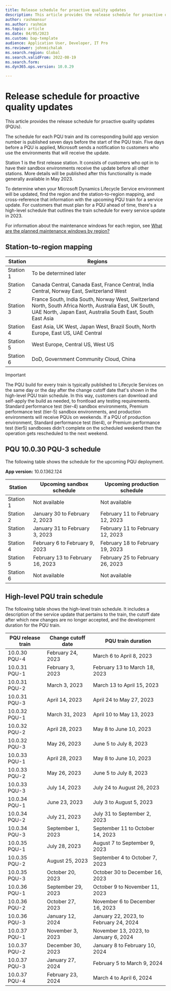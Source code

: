 ```yaml
---
title: Release schedule for proactive quality updates
description: This article provides the release schedule for proactive quality updates (PQUs). 
author: rashmansur
ms.author: rashmim
ms.topic: article
ms.date: 04/05/2023
ms.custom: bap-template
audience: Application User, Developer, IT Pro
ms.reviewer: johnmichalak
ms.search.region: Global
ms.search.validFrom: 2022-08-19
ms.search.form:
ms.dyn365.ops.version: 10.0.29

---
```


# Release schedule for proactive quality updates

This article provides the release schedule for proactive quality updates (PQUs).

The schedule for each PQU train and its corresponding build app version number is published seven days before the start of the PQU train. Five days before a PQU is applied, Microsoft sends a notification to customers who use the environments that will receive the update.

Station 1 is the first release station. It consists of customers who opt in to have their sandbox environments receive the update before all other stations. More details will be published after this functionality is made generally available in May 2023.

To determine when your Microsoft Dynamics Lifecycle Service environment will be updated, find the region and the station-to-region mapping, and cross-reference that information with the upcoming PQU train for a service update. For customers that must plan for a PQU ahead of time, there's a high-level schedule that outlines the train schedule for every service update in 2023.

For information about the maintenance windows for each region, see [What are the planned maintenance windows by region?](../../dev-itpro/deployment/plannedmaintenance-selfservice.md#windows)

## Station-to-region mapping

| Station | Regions |
|---|---|
| Station 1 | To be determined later |
| Station 2 | Canada Central, Canada East, France Central, India Central, Norway East, Switzerland West |
| Station 3 | France South, India South, Norway West, Switzerland North, South Africa North, Australia East, UK South, UAE North, Japan East, Australia South East, South East Asia |
| Station 4 | East Asia, UK West, Japan West, Brazil South, North Europe, East US, UAE Central |
| Station 5 | West Europe, Central US, West US |
| Station 6 | DoD, Government Community Cloud, China |

> [!IMPORTANT]
> The PQU build for every train is typically published to Lifecycle Services on the same day or the day after the change cutoff date that's shown in the high-level PQU train schedule. In this way, customers can download and self-apply the build as needed, to frontload any testing requirements. Standard performance test (tier-4) sandbox environments, Premium performance test (tier-5) sandbox environments, and production environments will receive PQUs on weekends. If a PQU of production environment, Standard performance test (tier4), or Premium performance test (tier5) sandboxes didn't complete on the scheduled weekend then the operation gets rescheduled to the next weekend.

## PQU 10.0.30 PQU-3 schedule

The following table shows the schedule for the upcoming PQU deployment.

**App version:** 10.0.1362.124

| Station | Upcoming sandbox schedule | Upcoming production schedule |
|---|---|---|
| Station 1 | Not available | Not available |
| Station 2 | January 30 to February 2, 2023 | February 11 to February 12, 2023 |
| Station 3 | January 31 to February 3, 2023 | February 11 to February 12, 2023 |
| Station 4 | February 6 to February 9, 2023 | February 18 to February 19, 2023 |
| Station 5 | February 13 to February 16, 2023 | February 25 to February 26, 2023 |
| Station 6 | Not available | Not available |

## High-level PQU train schedule

The following table shows the high-level train schedule. It includes a description of the service update that pertains to the train, the cutoff date after which new changes are no longer accepted, and the development duration for the PQU train.

| PQU release train | Change cutoff date | PQU train duration |
|---|---|---|
| 10.0.30 PQU-4 | February 24, 2023 | March 6 to April 8, 2023 |
| 10.0.31 PQU-1 | February 3, 2023 | February 13 to March 18, 2023 |
| 10.0.31 PQU-2 | March 3, 2023 | March 13 to April 15, 2023 |
| 10.0.31 PQU-3 | April 14, 2023 | April 24 to May 27, 2023 |
| 10.0.32 PQU-1 | March 31, 2023 | April 10 to May 13, 2023 |
| 10.0.32 PQU-2 | April 28, 2023 | May 8 to June 10, 2023 |
| 10.0.32 PQU-3 | May 26, 2023 | June 5 to July 8, 2023 |
| 10.0.33 PQU-1 | April 28, 2023 | May 8 to June 10, 2023 |
| 10.0.33 PQU-2 | May 26, 2023 | June 5 to July 8, 2023 |
| 10.0.33 PQU-3 | July 14, 2023 | July 24 to August 26, 2023 |
| 10.0.34 PQU-1 | June 23, 2023 | July 3 to August 5, 2023 |
| 10.0.34 PQU-2 | July 21, 2023 | July 31 to September 2, 2023 |
| 10.0.34 PQU-3 | September 1, 2023 | September 11 to October 14, 2023 |
| 10.0.35 PQU-1 | July 28, 2023 | August 7 to September 9, 2023 |
| 10.0.35 PQU-2 | August 25, 2023 | September 4 to October 7, 2023 |
| 10.0.35 PQU-3 | October 20, 2023 | October 30 to December 16, 2023 |
| 10.0.36 PQU-1 | September 29, 2023 | October 9 to November 11, 2023 |
| 10.0.36 PQU-2 | October 27, 2023 | November 6 to December 16, 2023 |
| 10.0.36 PQU-3 | January 12, 2024 | January 22, 2023, to February 24, 2024 |
| 10.0.37 PQU-1 | November 3, 2023 | November 13, 2023, to January 6, 2024 |
| 10.0.37 PQU-2 | December 30, 2023 | January 8 to February 10, 2024 |
| 10.0.37 PQU-3 | January 27, 2024 | February 5 to March 9, 2024 |
| 10.0.37 PQU-4 | February 23, 2024 | March 4 to April 6, 2024 |
